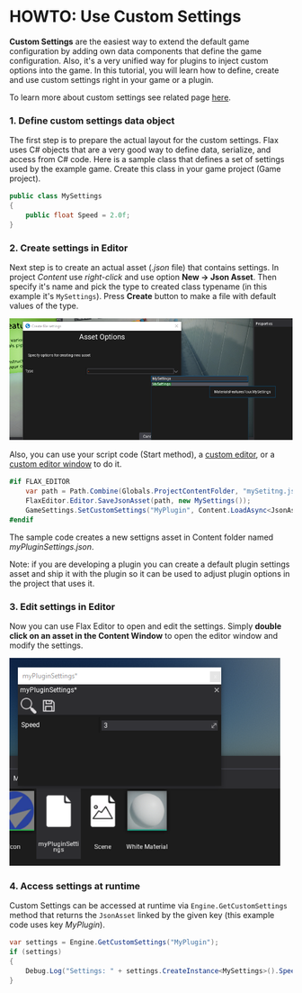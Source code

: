 # HOWTO: Use Custom Settings

**Custom Settings** are the easiest way to extend the default game configuration by adding own data components that define the game configuration. Also, it's a very unified way for plugins to inject custom options into the game. In this tutorial, you will learn how to define, create and use custom settings right in your game or a plugin.

To learn more about custom settings see related page [here](../../editor/game-settings/custom-settings.md).

### 1. Define custom settings data object

The first step is to prepare the actual layout for the custom settings.
Flax uses C# objects that are a very good way to define data, serialize, and access from C# code.
Here is a sample class that defines a set of settings used by the example game. Create this class in your game project (Game project).

```cs
public class MySettings
{
	public float Speed = 2.0f;
}
```

### 2. Create settings in Editor

Next step is to create an actual asset (*.json* file) that contains settings.
In project *Content* use *right-click* and use option **New -> Json Asset**.
Then specify it's name and pick the type to created class typename (in this example it's `MySettings`).
Press **Create** button to make a file with default values of the type.

![New Asset picker](media/new-settings-asset-picker.png)

Also, you can use your script code (Start method), a [custom editor](custom-editor.md), or a [custom editor window](custom-window.md) to do it.

```cs
#if FLAX_EDITOR
	var path = Path.Combine(Globals.ProjectContentFolder, "mySetitng.json");
	FlaxEditor.Editor.SaveJsonAsset(path, new MySettings());
	GameSettings.SetCustomSettings("MyPlugin", Content.LoadAsync<JsonAsset>(path));
#endif
```

The sample code creates a new settigns asset in Content folder named *myPluginSettings.json*.

Note: if you are developing a plugin you can create a default plugin settings asset and ship it with the plugin so it can be used to adjust plugin options in the project that uses it.

### 3. Edit settings in Editor

Now you can use Flax Editor to open and edit the settings. Simply **double click on an asset in the Content Window** to open the editor window and modify the settings.

![Edit Custom Settings](media/custom-settings-edit.png)

### 4. Access settings at runtime

Custom Settings can be accessed at runtime via `Engine.GetCustomSettings` method that returns the `JsonAsset` linked by the given key (this example code uses key *MyPlugin*).

```cs
var settings = Engine.GetCustomSettings("MyPlugin");
if (settings)
{
    Debug.Log("Settings: " + settings.CreateInstance<MySettings>().Speed);
}
```
